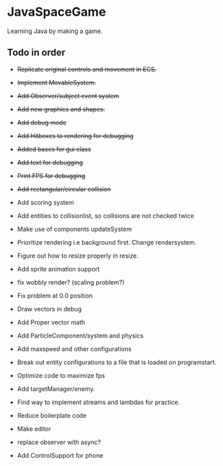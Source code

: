 # JavaSpaceGame
Learning Java by making a game.

## Todo in order

- <strike>Replicate original controls and movement in ECS. </strike>
- <strike>Implement MovableSystem. </strike>
- <strike>Add Observer/subject event system  </strike>
- <strike>Add new graphics and shapes. </strike>
- <strike>Add debug mode </strike>
- <strike> Add Hitboxes to rendering for debugging </strike>  
- <strike> Added bases for gui class </strike>
- <strike> Add text for debugging </strike>
- <strike> Print FPS for debugging </strike>
- <strike>Add rectangular/circular collision </strike>



- Add scoring system
- Add entities to collisionlist, so collisions are not checked twice
  
- Make use of components updateSystem

- Prioritize rendering i.e background first. Change rendersystem.
- Figure out how to resize properly in resize.
- Add sprite animation support
- fix wobbly render? (scaling problem?)
- Fix problem at 0.0 position
- Draw vectors in debug
- Add Proper vector math  

- Add ParticleComponent/system and physics
- Add maxspeed and other configurations 
  
- Break out entity configurations to a file that is loaded on programstart. 
- Optimize code to maximize fps

- Add targetManager/enemy.
- Find way to implement streams and lambdas for practice.
- Reduce boilerplate code


- Make editor
- replace observer with async?

- Add ControlSupport for phone